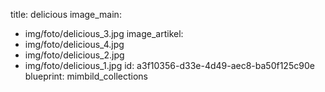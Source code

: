 title: delicious
image_main:
  - img/foto/delicious_3.jpg
image_artikel:
  - img/foto/delicious_4.jpg
  - img/foto/delicious_2.jpg
  - img/foto/delicious_1.jpg
id: a3f10356-d33e-4d49-aec8-ba50f125c90e
blueprint: mimbild_collections

